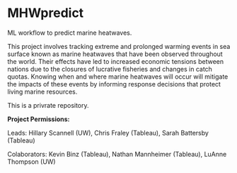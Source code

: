 # MHWpredict
ML workflow to predict marine heatwaves. 

This project involves tracking extreme and prolonged warming events in sea surface known as marine heatwaves that have been observed throughout the world. Their effects have led to increased economic tensions between nations due to the closures of lucrative fisheries and changes in catch quotas. Knowing when and where marine heatwaves will occur will mitigate the impacts of these events by informing response decisions that protect living marine resources.

This is a privrate repository. 

**Project Permissions:**

Leads: Hillary Scannell (UW), Chris Fraley (Tableau), Sarah Battersby (Tableau)
        
Colaborators: Kevin Binz (Tableau), Nathan Mannheimer (Tableau), LuAnne Thompson (UW)
        
        

